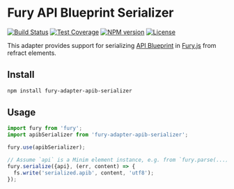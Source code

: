 # Fury API Blueprint Serializer

[![Build Status](https://img.shields.io/travis/apiaryio/fury-adapter-apib-serializer.svg)](https://travis-ci.org/apiaryio/fury-adapter-apib-serializer)
[![Test Coverage](https://img.shields.io/codeclimate/coverage/github/apiaryio/fury-adapter-apib-serializer.svg)](https://codeclimate.com/github/apiaryio/fury-adapter-apib-serializer/coverage)
[![NPM version](https://img.shields.io/npm/v/fury-adapter-apib-serializer.svg)](https://www.npmjs.org/package/fury-adapter-apib-serializer)
[![License](https://img.shields.io/npm/l/fury-adapter-apib-serializer.svg)](https://www.npmjs.org/package/fury-adapter-apib-serializer)

This adapter provides support for serializing [API Blueprint](https://apiblueprint.org/) in [Fury.js](https://github.com/apiaryio/fury.js) from refract elements.

## Install

```sh
npm install fury-adapter-apib-serializer
```

## Usage

```js
import fury from 'fury';
import apibSerializer from 'fury-adapter-apib-serializer';

fury.use(apibSerializer);

// Assume `api` is a Minim element instance, e.g. from `fury.parse(...)`
fury.serialize({api}, (err, content) => {
  fs.write('serialized.apib', content, 'utf8');
});
```
